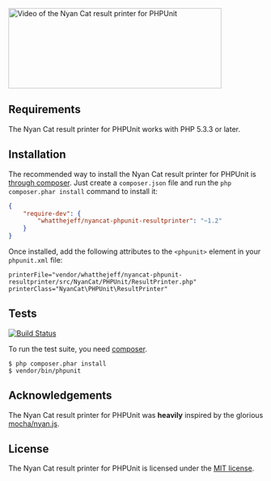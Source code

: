 <p><img alt="Video of the Nyan Cat result printer for PHPUnit" width="421" height="159" src="https://github.com/whatthejeff/nyancat-phpunit-resultprinter/raw/master/nyan.gif"></p>

## Requirements

The Nyan Cat result printer for PHPUnit works with PHP 5.3.3 or later.

## Installation

The recommended way to install the Nyan Cat result printer for PHPUnit is
[through composer](http://getcomposer.org). Just create a `composer.json` file
and run the `php composer.phar install` command to install it:

~~~json
{
    "require-dev": {
        "whatthejeff/nyancat-phpunit-resultprinter": "~1.2"
    }
}
~~~

Once installed, add the following attributes to the `<phpunit>` element in your
`phpunit.xml` file:

    printerFile="vendor/whatthejeff/nyancat-phpunit-resultprinter/src/NyanCat/PHPUnit/ResultPrinter.php"
    printerClass="NyanCat\PHPUnit\ResultPrinter"

## Tests

[![Build Status](https://travis-ci.org/whatthejeff/nyancat-phpunit-resultprinter.png?branch=master)](https://travis-ci.org/whatthejeff/nyancat-phpunit-resultprinter)

To run the test suite, you need [composer](http://getcomposer.org).

    $ php composer.phar install
    $ vendor/bin/phpunit

## Acknowledgements

The Nyan Cat result printer for PHPUnit was __heavily__ inspired by the
glorious [mocha/nyan.js](https://github.com/visionmedia/mocha/blob/master/lib/reporters/nyan.js).

## License

The Nyan Cat result printer for PHPUnit is licensed under the [MIT license](LICENSE).
